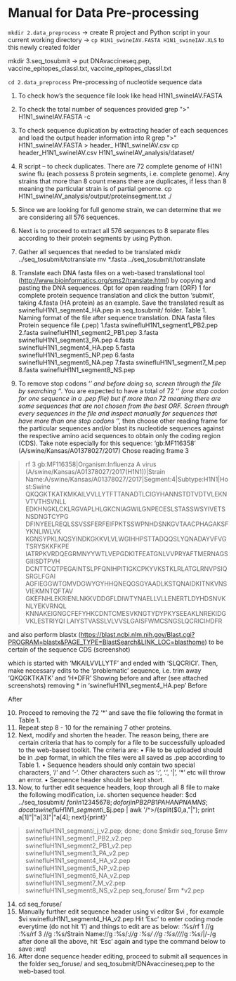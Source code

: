 # Manual for Data Pre-processing

```mkdir 2.data_preprocess``` 
→ create R project and Python script in your current working directory 
→ ```cp H1N1_swineIAV.FASTA H1N1_swineIAV.XLS``` to this newly created folder

mkdir 3.seq_tosubmit → put DNAvaccineseq.pep, vaccine_epitopes_classI.txt, vaccine_epitopes_classII.txt

```cd 2.data_preprocess```
Pre-processing of nucleotide sequence data
1.	To check how’s the sequence file look like
head H1N1_swineIAV.FASTA
2.	To check the total number of sequences provided
grep ">" H1N1_swineIAV.FASTA -c
3.	To check sequence duplication by extracting header of each sequences and load the output header information into R
grep ">" H1N1_swineIAV.FASTA > header_ H1N1_swineIAV.csv
cp header_H1N1_swineIAV.csv H1N1_swineIAV_analysis/dataset/
4.	R script – to check duplicates. There are 72 complete genome of H1N1 swine flu (each possess 8 protein segments, i.e. complete genome). Any strains that more than 8 count means there are duplicates, if less than 8 meaning the particular strain is of partial genome.
cp H1N1_swineIAV_analysis/output/proteinsegment.txt ./ 
5.	Since we are looking for full genome strain, we can determine that we are considering all 576 sequences.
6.	Next is to proceed to extract all 576 sequences to 8 separate files according to their protein segments by using Python.
7.	Gather all sequences that needed to be translated
mkdir ../seq_tosubmit/totranslate
mv *.fasta ../seq_tosubmit/totranslate
8.	Translate each DNA fasta files on a web-based translational tool (http://www.bioinformatics.org/sms2/translate.html) by copying and pasting the DNA sequences. Opt for open reading fram (ORF) 1 for complete protein sequence translation and click the button ‘submit’, taking 4.fasta (HA protein) as an example. Save the translated result as swinefluH1N1_segment4_HA.pep in  seq_tosubmit/ folder.
Table 1. Naming format of the file after sequence translation.
DNA fasta files	Protein sequence file (.pep)
1.fasta	swinefluH1N1_segment1_PB2.pep
2.fasta	swinefluH1N1_segment2_PB1.pep
3.fasta	swinefluH1N1_segment3_PA.pep
4.fasta	swinefluH1N1_segment4_HA.pep
5.fasta	swinefluH1N1_segment5_NP.pep
6.fasta	swinefluH1N1_segment6_NA.pep
7.fasta	swinefluH1N1_segment7_M.pep
8.fasta	swinefluH1N1_segment8_NS.pep

9.	To remove stop codons ‘*’ and before doing so, screen through the file by searching ‘*’. You are expected to have a total of 72 ‘*’ (one stop codon for one sequence in a .pep file) but if more than 72 meaning there are some sequences that are not chosen from the best ORF. Screen through every sequences in the file and inspect manually for sequences that have more than one stop codons ‘*’, then choose other reading frame for the particular sequences and/or blast its nucleotide sequences against the respective amino acid sequences to obtain only the coding region (CDS).
Take note especially for this sequence: ‘gb:MF116358’ (A/swine/Kansas/A01378027/2017)
Chose reading frame 3 
>rf 3 gb:MF116358|Organism:Influenza A virus (A/swine/Kansas/A01378027/2017(H1N1))|Strain Name:A/swine/Kansas/A01378027/2017|Segment:4|Subtype:H1N1|Host:Swine QKQGKTKATKMKAILVVLLYTFTTANADTLCIGYHANNSTDTVDTVLEKNVTVTHSVNLL EDKHNGKLCKLRGVAPLHLGKCNIAGWILGNPECESLSTASSWSYIVETSNSDNGTCYPG DFINYEELREQLSSVSSFERFEIFPKTSSWPNHDSNKGVTAACPHAGAKSFYKNLIWLVK KGNSYPKLNQSYINDKGKKVLVLWGIHHPSTTADQQSLYQNADAYVFVGTSRYSKKFKPE IATRPKVRDQEGRMNYYWTLVEPGDKITFEATGNLVVPRYAFTMERNAGSGIIISDTPVH DCNTTCQTPEGAINTSLPFQNIHPITIGKCPKYVKSTKLRLATGLRNVPSIQSRGLFGAI AGFIEGGWTGMVDGWYGYHHQNEQGSGYAADLKSTQNAIDKITNKVNSVIEKMNTQFTAV GKEFNHLEKRIENLNKKVDDGFLDIWTYNAELLVLLENERTLDYHDSNVKNLYEKVRNQL KNNAKEIGNGCFEFYHKCDNTCMESVKNGTYDYPKYSEEAKLNREKIDGVKLESTRIYQI LAIYSTVASSLVLVVSLGAISFWMCSNGSLQCRICI*H*DFR

and also perform blastx (https://blast.ncbi.nlm.nih.gov/Blast.cgi?PROGRAM=blastx&PAGE_TYPE=BlastSearch&LINK_LOC=blasthome) to be certain of the sequence CDS (screenshot)
 
which is started with ‘MKAILVVLLYTF’ and ended with ‘SLQCRICI’.
Then, make necessary edits to the ‘problematic’ sequence, i.e. trim away ‘QKQGKTKATK’ and ‘H*DFR’
Showing before and after (see attached screenshots) removing * in ‘swinefluH1N1_segment4_HA.pep’
Before
 

After
 
10.	Proceed to removing the 72 ‘*’ and save the file following the format in Table 1.
11.	Repeat step 8 - 10 for the remaining 7 other proteins.
12.	Next, modify and shorten the header. The reason being, there are certain criteria that has to comply for a file to be successfully uploaded to the web-based toolkit. 
The criteria are:
•	File to be uploaded should be in .pep format, in which the files were all saved as .pep according to Table 1.
•	Sequence headers should only contain two special characters, ‘/’ and ‘-’. Other characters such as ‘:’, ‘.’, ‘|’, ‘*’ etc will throw an error.
•	Sequence header should be kept short.
13.	Now, to further edit sequence headers, loop through all 8 file to make the following modification, i.e. shorten sequence header:
$cd ../seq_tosubmit/
$for i in 1 2 3 4 5 6 7 8; 
do for j in PB2 PB1 PA HA NP NA M NS; 
do cat swinefluH1N1\_segment$i\_$j.pep | awk '/^>/{split($0,a,"|"); print a[1]"|"a[3]"|"a[4]; next}{print}' 
> swinefluH1N1\_segment$i\_$j\_v2.pep; 
done; done
$mkdir seq_foruse
$mv swinefluH1N1_segment1_PB2_v2.pep swinefluH1N1_segment2_PB1_v2.pep swinefluH1N1_segment3_PA_v2.pep swinefluH1N1_segment4_HA_v2.pep swinefluH1N1_segment5_NP_v2.pep swinefluH1N1_segment6_NA_v2.pep swinefluH1N1_segment7_M_v2.pep swinefluH1N1_segment8_NS_v2.pep seq_foruse/
$rm *v2.pep
14.	cd seq_foruse/
15.	Manually further edit sequence header using vi editor
$vi <filename>, for example 
$vi swinefluH1N1_segment4_HA_v2.pep
Hit ‘Esc’ to enter coding mode everytime (do not hit ‘I’) and things to edit are as below:
:%s/rf 1 //g
:%s/rf 3 //g
:%s/Strain Name://g
:%s/:/_/g
:%s/ //g
:%s/\//_/g
:%s/|/-/g
after done all the above, hit ‘Esc’ again and type the command below to save
:wq!
16.	After done sequence header editing, proceed to submit all sequences in the folder seq_foruse/ and seq_tosubmit/DNAvaccineseq.pep to the web-based tool.




